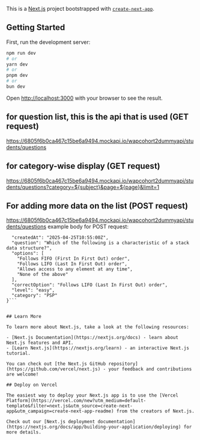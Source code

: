 This is a [Next.js](https://nextjs.org) project bootstrapped with [`create-next-app`](https://github.com/vercel/next.js/tree/canary/packages/create-next-app).

## Getting Started

First, run the development server:

```bash
npm run dev
# or
yarn dev
# or
pnpm dev
# or
bun dev
```

Open [http://localhost:3000](http://localhost:3000) with your browser to see the result.



## for question list, this is the api that is used (GET request)
https://6805f6b0ca467c15be6a9494.mockapi.io/wapcohort2dummyapi/students/questions

## for category-wise display (GET request)
https://6805f6b0ca467c15be6a9494.mockapi.io/wapcohort2dummyapi/students/questions?category=${subject}&page=${page}&limit=1

## For adding more data on the list (POST request)
https://6805f6b0ca467c15be6a9494.mockapi.io/wapcohort2dummyapi/students/questions
example body for POST request:

```json{
  "createdAt": "2025-04-25T10:55:00Z",
  "question": "Which of the following is a characteristic of a stack data structure?",
  "options": [
    "Follows FIFO (First In First Out) order",
    "Follows LIFO (Last In First Out) order",
    "Allows access to any element at any time",
    "None of the above"
  ],
  "correctOption": "Follows LIFO (Last In First Out) order",
  "level": "easy",
  "category": "PSP"
}```


## Learn More

To learn more about Next.js, take a look at the following resources:

- [Next.js Documentation](https://nextjs.org/docs) - learn about Next.js features and API.
- [Learn Next.js](https://nextjs.org/learn) - an interactive Next.js tutorial.

You can check out [the Next.js GitHub repository](https://github.com/vercel/next.js) - your feedback and contributions are welcome!

## Deploy on Vercel

The easiest way to deploy your Next.js app is to use the [Vercel Platform](https://vercel.com/new?utm_medium=default-template&filter=next.js&utm_source=create-next-app&utm_campaign=create-next-app-readme) from the creators of Next.js.

Check out our [Next.js deployment documentation](https://nextjs.org/docs/app/building-your-application/deploying) for more details.
